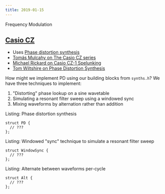 ```yaml
---
title: 2019-01-15
---
```


<section>

Frequency Modulation

</section>


## [Casio CZ]

- Uses [Phase distortion synthesis]
- [Tomás Mulcahy on The Casio CZ series]
- [Michael Rickard on Casio CZ-1 Spelunking]
- [Tom Wiltshire on Phase Distortion Synthesis]

How might we implement PD using our building blocks from `synths.h`? We have three techniques to implement:

1. "Distorting" phase lookup on a sine wavetable
2. Simulating a resonant filter sweep using a windowed sync
3. Mixing waveforms by alternation rather than addition

Listing: Phase distortion synthesis
``` {#lst:pd .cpp}
struct PD {
  // ???
};
```

Listing: Windowed "sync" technique to simulate a resonant filter sweep
``` {#lst:sync .cpp}
struct WindowSync {
  // ???
};
```

Listing: Alternate between waveforms per-cycle
``` {#lst:alt .cpp}
struct Alt {
  // ???
};
```

[Tomás Mulcahy on The Casio CZ series]: http://madtheory.com/site/the-casio-cz-series
[Michael Rickard on Casio CZ-1 Spelunking]: http://www.kasploosh.com/projects/CZ/11800-spelunking
[Tom Wiltshire on Phase Distortion Synthesis]: https://electricdruid.net/phase-distortion-synthesis
[FM]: https://en.wikipedia.org/wiki/Frequency_modulation
[FM synthesis]: https://en.wikipedia.org/wiki/Frequency_modulation_synthesis
[Yamaha DX7]: https://en.wikipedia.org/wiki/Yamaha_DX7
[Phase distortion synthesis]: https://en.wikipedia.org/wiki/Phase_distortion_synthesis
[Casio CZ]: https://en.wikipedia.org/wiki/Casio_CZ_synthesizers
[Casio CZ-1 Demo]: https://www.youtube.com/watch?v=G1cuHFlyWHM
